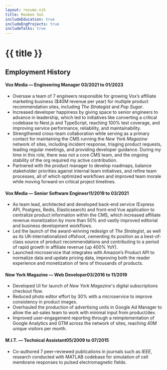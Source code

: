 ```yaml
---
layout: resume.njk
title: Reuben Son
includeEducation: true
includeEngProjects: true
includeTalks: true
---
```

# {{ title }}

## Employment History
<!-- #### Sabbatical <span class="resume-item-date">01/2023 to Present</span>
- Taking time to introspect on technology, human life, and alignment betweeen my long-term personal and professional aspirations. In the process, built multiple projects and attended a programming retreat at Recurse Center — [link](https://medium.com/@reubenson/archives-ai-and-music-of-the-early-web-9b2f51fdef47). -->

#### Vox Media — Engineering Manager <span class="resume-item-date">03/2021 to 01/2023</span>
- Oversaw a team of 7 engineers responsible for growing Vox’s affiliate marketing business ($40M revenue per year) for multiple product recommendation sites, including _The Strategist_ and _Pop Sugar_.
- Increased developer happiness by giving space to senior engineers to advance in leadership, which led to initiatives like converting a critical codebase to Nest.js and TypeScript, reaching 100% test coverage, and improving service performance, reliability, and maintainability.
- Strengthened cross-team collaboration while serving as a primary contact for maintaining the CMS running the _New York Magazine_ network of sites, including incident response, triaging product requests, leading regular meetings, and providing developer guidance. During my time in this role, there was not a core CMS team, and the ongoing stability of the org required my active contribution.
- Partnered with the product manager to develop roadmaps, balance stakeholder priorities against internal team initiatives, and refine team processes, all of which optimized workflows and improved team morale while moving forward on critical project timelines.

#### Vox Media — Senior Software Engineer<span class="resume-item-date">11/2019 to 03/2021</span>
- As team lead, architected and developed back-end service (Express API, Postgres, Redis, Elasticsearch) and front-end Vue application to centralize product information within the CMS, which increased affiliate revenue monetization by more than 50% and vastly improved editorial and business development workflows.
- Led the launch of the award-winning redesign of _The Strategist_, as well as its UK-internationalized offshoot, cementing its position as a best-of-class source of product recommendations and contributing to a period of rapid growth in affiliate revenue (up 400% YoY).
- Launched microservice that integrates with Amazon’s Product API to normalize data and update pricing data, improving both the reader experience and monetization of tens of thousands of products.
<!-- - Diversified affiliate revenue streams by extending affiliate partners integrations and increased general audience reach by 25% through automation of content distribution into Apple News, Facebook Instant Articles, and AMP. -->

#### New York Magazine — Web Developer<span class="resume-item-date">03/2016 to 11/2019</span>
- Developed UI for launch of _New York Magazine_'s digital subscriptions checkout flow.
- Reduced photo editor effort by 30% with a microservice to improve consistency in product images.
- Overhauled the production of advertising units in Google Ad Manager to allow the ad-sales team to work with minimal input from product/dev.
- Improved user-engagement reporting through a reimplementation of Google Analytics and GTM across the network of sites, reaching 40M unique visitors per month.
<!-- - Built 10+ custom interactives for editorial and branded content teams. -->

#### M.I.T. — Technical Assistant<span class="resume-item-date">05/2009 to 07/2015</span>
- Co-authored 7 peer-reviewed publications in journals such as _IEEE_, research conducted with MATLAB codebase for simulation of cell membrane responses to pulsed electromagnetic fields.